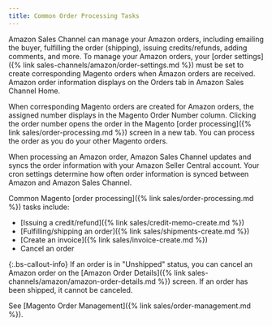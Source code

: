 ```yaml
---
title: Common Order Processing Tasks 
---
```


Amazon Sales Channel can manage your Amazon orders, including emailing the buyer, fulfilling the order (shipping), issuing credits/refunds, adding comments, and more. To manage your Amazon orders, your [order settings]({% link sales-channels/amazon/order-settings.md %}) must be set to create corresponding Magento orders when Amazon orders are received. Amazon order information displays on the Orders tab in Amazon Sales Channel Home.

When corresponding Magento orders are created for Amazon orders, the assigned number displays in the Magento Order Number column. Clicking the order number opens the order in the Magento [order processing]({% link sales/order-processing.md %}) screen in a new tab. You can process the order as you do your other Magento orders.

When processing an Amazon order, Amazon Sales Channel updates and syncs the order information with your Amazon Seller Central account. Your cron settings determine how often order information is synced between Amazon and Amazon Sales Channel.

Common Magento [order processing]({% link sales/order-processing.md %}) tasks include:

- [Issuing a credit/refund]({% link sales/credit-memo-create.md %})
- [Fulfilling/shipping an order]({% link sales/shipments-create.md %})
- [Create an invoice]({% link sales/invoice-create.md %})
- Cancel an order

{:.bs-callout-info}
If an order is in "Unshipped" status, you can cancel an Amazon order on the [Amazon Order Details]({% link sales-channels/amazon/amazon-order-details.md %}) screen. If an order has been shipped, it cannot be canceled.

See [Magento Order Management]({% link sales/order-management.md %}).
